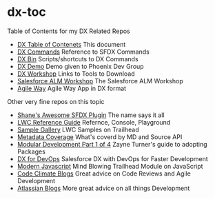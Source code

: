 # dx-toc
Table of Contents for my DX Related Repos

* [DX Table of Contenets](../../../dx-toc) This document
* [DX Commands](../../../dx-commands) Reference to SFDX Commands
* [DX Bin](../../../dx-bin) Scripts/shortcuts to DX Commands
* [DX Demo](../../../dx-demo) Demo given to Phoenix Dev Group
* [DX Workshop](../../../dx-workshop) Links to Tools to Download
* [Salesforce ALM Workshop](../../../salesforcealm) The Salesforce ALM Workshop
* [Agile Way](../../../dx-aw) Agile Way App in DX format


Other very fine repos on this topic

* [Shane's Awesome SFDX Plugin](https://github.com/mshanemc/awesome-sfdx-plugins) The name says it all
* [LWC Reference Guide](https://developer.salesforce.com/docs/component-library/documentation/lwc) Refernce, Console, Playground
* [Sample Gallery](https://trailhead.salesforce.com/sample-gallery#) LWC Samples on Trailhead
* [Metadata Coverage](https://developer.salesforce.com/docs/metadata-coverage/47) What's coverd by MD and Source API
* [Modular Development Part 1 of 4](https://developer.salesforce.com/blogs/2018/06/working-with-modular-development-and-unlocked-packages-part-1.html) Zayne Turner's guide to adopting Packages
* [DX for DevOps](https://www.mphasis.com/content/dam/mphasis-com/global/en/home/our-approach/service-transformation/dev-ops/SFDX-with-DevOps-Whitepaper.pdf) Salesforce DX with DevOps for Faster Development
* [Modern Javascript](https://trailhead.salesforce.com/en/content/learn/modules/modern-javascript-development?trail_id=learn-to-work-with-javascript) Mind Blowing Trailhead Module on JavaScript
* [Code Climate Blogs](https://codeclimate.com/blog/) Great advice on Code Reviews and Agile Development
* [Atlassian Blogs](https://www.atlassian.com/blog) More great advice on all things Development
